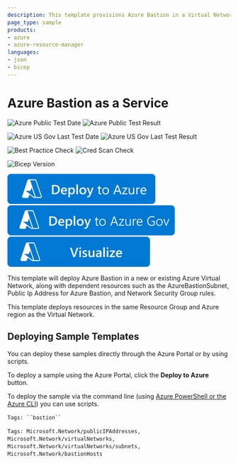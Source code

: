 ```yaml
---
description: This template provisions Azure Bastion in a Virtual Network
page_type: sample
products:
- azure
- azure-resource-manager
languages:
- json
- bicep
---
```

# Azure Bastion as a Service

![Azure Public Test Date](https://azurequickstartsservice.blob.core.windows.net/badges/quickstarts/microsoft.network/azure-bastion/PublicLastTestDate.svg)
![Azure Public Test Result](https://azurequickstartsservice.blob.core.windows.net/badges/quickstarts/microsoft.network/azure-bastion/PublicDeployment.svg)

![Azure US Gov Last Test Date](https://azurequickstartsservice.blob.core.windows.net/badges/quickstarts/microsoft.network/azure-bastion/FairfaxLastTestDate.svg)
![Azure US Gov Last Test Result](https://azurequickstartsservice.blob.core.windows.net/badges/quickstarts/microsoft.network/azure-bastion/FairfaxDeployment.svg)

![Best Practice Check](https://azurequickstartsservice.blob.core.windows.net/badges/quickstarts/microsoft.network/azure-bastion/BestPracticeResult.svg)
![Cred Scan Check](https://azurequickstartsservice.blob.core.windows.net/badges/quickstarts/microsoft.network/azure-bastion/CredScanResult.svg)

![Bicep Version](https://azurequickstartsservice.blob.core.windows.net/badges/quickstarts/microsoft.network/azure-bastion/BicepVersion.svg)

[![Deploy To Azure](https://raw.githubusercontent.com/Azure/azure-quickstart-templates/master/1-CONTRIBUTION-GUIDE/images/deploytoazure.svg?sanitize=true)](https://portal.azure.com/#create/Microsoft.Template/uri/https%3A%2F%2Fraw.githubusercontent.com%2FAzure%2Fazure-quickstart-templates%2Fmaster%2Fquickstarts%2Fmicrosoft.network%2Fazure-bastion%2Fazuredeploy.json)
[![Deploy To Azure US Gov](https://raw.githubusercontent.com/Azure/azure-quickstart-templates/master/1-CONTRIBUTION-GUIDE/images/deploytoazuregov.svg?sanitize=true)](https://portal.azure.us/#create/Microsoft.Template/uri/https%3A%2F%2Fraw.githubusercontent.com%2FAzure%2Fazure-quickstart-templates%2Fmaster%2Fquickstarts%2Fmicrosoft.network%2Fazure-bastion%2Fazuredeploy.json)
[![Visualize](https://raw.githubusercontent.com/Azure/azure-quickstart-templates/master/1-CONTRIBUTION-GUIDE/images/visualizebutton.svg?sanitize=true)](http://armviz.io/#/?load=https%3A%2F%2Fraw.githubusercontent.com%2FAzure%2Fazure-quickstart-templates%2Fmaster%2Fquickstarts%2Fmicrosoft.network%2Fazure-bastion%2Fazuredeploy.json)

This template will deploy Azure Bastion in a new or existing Azure Virtual Network, along with dependent resources such as the AzureBastionSubnet, Public Ip Address for Azure Bastion, and Network Security Group rules.

This template deploys resources in the same Resource Group and Azure region as the Virtual Network.

## Deploying Sample Templates

You can deploy these samples directly through the Azure Portal or by using scripts.

To deploy a sample using the Azure Portal, click the **Deploy to Azure** button.

To deploy the sample via the command line (using [Azure PowerShell or the Azure CLI](https://azure.microsoft.com/downloads/)) you can use scripts.

```
Tags: ``bastion``
```

`Tags: Microsoft.Network/publicIPAddresses, Microsoft.Network/virtualNetworks, Microsoft.Network/virtualNetworks/subnets, Microsoft.Network/bastionHosts`
